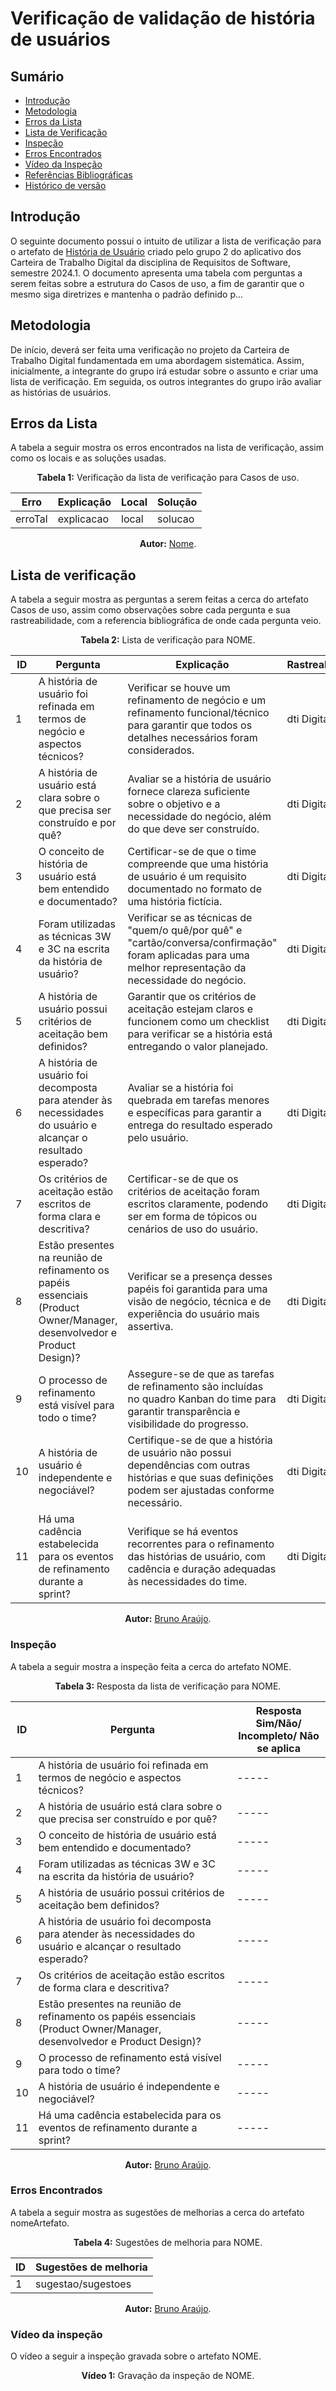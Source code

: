 # Verificação de validação de história de usuários

## Sumário
* [Introdução](#Introdução)
* [Metodologia](#Metodologia)
* [Erros da Lista](#Erros-da-Lista)
* [Lista de Verificação](#Lista-de-Verificação)
* [Inspeção](#Inspeção)
* [Erros Encontrados](#Erros-Encontrados)
* [Vídeo da Inspeção](#Vídeo-da-Inspeção)
* [Referências Bibliográficas](#Referências-Bibliográficas)
* [Histórico de versão](#Histórico-de-versão)

## Introdução

O seguinte documento possui o intuito de utilizar a lista de verificação para o artefato de [História de Usuário](https://requisitos-de-software.github.io/2024.1-CarteiradeTrabalhoDigital/#/modelagem/casoDeUso) criado pelo grupo 2 do aplicativo dos Carteira de Trabalho Digital da disciplina de Requisitos de Software, semestre 2024.1. O documento apresenta uma tabela com perguntas a serem feitas sobre a estrutura do Casos de uso, a fim de garantir que o mesmo siga diretrizes e mantenha o padrão definido p...

## Metodologia

De início, deverá ser feita uma verificação no projeto da Carteira de Trabalho Digital fundamentada em uma abordagem sistemática. Assim, inicialmente, a integrante do grupo  irá estudar sobre o assunto e criar uma lista de verificação. Em seguida, os  outros integrantes do grupo irão avaliar as histórias de usuários.

## Erros da Lista

A tabela a seguir mostra os erros encontrados na lista de verificação, assim como os locais e as soluções usadas.

<center>

**Tabela 1:** Verificação da lista de verificação para Casos de uso.

| Erro    | Explicação | Local | Solução |
| ------- | ---------- | ----- | ------- |
| erroTal | explicacao | local | solucao |

**Autor:** [Nome](https://github.com/nome).

</center>

## Lista de verificação

A tabela a seguir mostra as perguntas a serem feitas a cerca do artefato Casos de uso, assim como observações sobre cada pergunta e sua rastreabilidade, com a referencia bibliográfica de onde cada pergunta veio.

<center>

**Tabela 2:** Lista de verificação para NOME.

| ID  | Pergunta | Explicação | Rastreabilidade | Imagem |
| --- | -------- | ---------- | --------------- | ------ |
| 1   | A história de usuário foi refinada em termos de negócio e aspectos técnicos? | Verificar se houve um refinamento de negócio e um refinamento funcional/técnico para garantir que todos os detalhes necessários foram considerados. | dti Digital, 2024 | [Captura de tela](https://github.com/Requisitos-de-Software/2024.1-CarteiradeTrabalhoDigital/assets/140026699/aaf4f5ba-b3cd-45a3-bd39-b040f2668a28) |
| 2   | A história de usuário está clara sobre o que precisa ser construído e por quê? | Avaliar se a história de usuário fornece clareza suficiente sobre o objetivo e a necessidade do negócio, além do que deve ser construído. | dti Digital, 2024 | [Captura de tela](https://github.com/Requisitos-de-Software/2024.1-CarteiradeTrabalhoDigital/assets/140026699/33eccde6-0301-4c8e-9e66-af5a29e3f366 ) |
| 3   | O conceito de história de usuário está bem entendido e documentado? | Certificar-se de que o time compreende que uma história de usuário é um requisito documentado no formato de uma história fictícia. | dti Digital, 2024 | [Captura de tela](https://github.com/Requisitos-de-Software/2024.1-CarteiradeTrabalhoDigital/assets/140026699/165c6519-a702-471a-a037-e15c7bee913e)3 |
| 4   | Foram utilizadas as técnicas 3W e 3C na escrita da história de usuário? | Verificar se as técnicas de "quem/o quê/por quê" e "cartão/conversa/confirmação" foram aplicadas para uma melhor representação da necessidade do negócio. | dti Digital, 2024 | [Captura de tela]( https://github.com/Requisitos-de-Software/2024.1-CarteiradeTrabalhoDigital/assets/140026699/b06dca4d-5669-4076-b522-18af2535b3a5) |
| 5   | A história de usuário possui critérios de aceitação bem definidos? | Garantir que os critérios de aceitação estejam claros e funcionem como um checklist para verificar se a história está entregando o valor planejado. | dti Digital, 2024 | [Captura de tela](https://github.com/Requisitos-de-Software/2024.1-CarteiradeTrabalhoDigital/assets/140026699/f98278ac-eac4-4db2-81bd-c14e684b57e6 ) |
| 6   | A história de usuário foi decomposta para atender às necessidades do usuário e alcançar o resultado esperado? | Avaliar se a história foi quebrada em tarefas menores e específicas para garantir a entrega do resultado esperado pelo usuário. | dti Digital, 2024 | [Captura de tela](https://github.com/Requisitos-de-Software/2024.1-CarteiradeTrabalhoDigital/assets/140026699/5ee3c752-753a-4274-97be-eda62072f618 ) |
| 7   | Os critérios de aceitação estão escritos de forma clara e descritiva? | Certificar-se de que os critérios de aceitação foram escritos claramente, podendo ser em forma de tópicos ou cenários de uso do usuário. |dti Digital, 2024 |  [Captura de tela](https://github.com/Requisitos-de-Software/2024.1-CarteiradeTrabalhoDigital/assets/140026699/ee6c9eab-cbc2-42cd-ba23-79cfa575d0ac ) |
| 8   | Estão presentes na reunião de refinamento os papéis essenciais (Product Owner/Manager, desenvolvedor e Product Design)? | Verificar se a presença desses papéis foi garantida para uma visão de negócio, técnica e de experiência do usuário mais assertiva. | dti Digital, 2024 |  [Captura de tela](https://github.com/Requisitos-de-Software/2024.1-CarteiradeTrabalhoDigital/assets/140026699/f6b8ab00-4d4f-44e1-85df-259a026f687a ) |
| 9   | O processo de refinamento está visível para todo o time? | Assegure-se de que as tarefas de refinamento são incluídas no quadro Kanban do time para garantir transparência e visibilidade do progresso. | dti Digital, 2024 |  [Captura de tela](https://github.com/Requisitos-de-Software/2024.1-CarteiradeTrabalhoDigital/assets/140026699/98ce644f-0211-4348-83cf-e4a4eb291e3e ) |
| 10  | A história de usuário é independente e negociável? | Certifique-se de que a história de usuário não possui dependências com outras histórias e que suas definições podem ser ajustadas conforme necessário. | dti Digital, 2024 | [Captura de tela](https://github.com/Requisitos-de-Software/2024.1-CarteiradeTrabalhoDigital/assets/140026699/37ccb091-b4af-4b4e-99ee-763f8e7bd266 ) |
| 11  | Há uma cadência estabelecida para os eventos de refinamento durante a sprint? | Verifique se há eventos recorrentes para o refinamento das histórias de usuário, com cadência e duração adequadas às necessidades do time. | dti Digital, 2024 |  [Captura de tela](https://github.com/Requisitos-de-Software/2024.1-CarteiradeTrabalhoDigital/assets/140026699/b039431d-9abe-49d8-9b06-3d63092a9fc5 ) |

**Autor:** [Bruno Araújo](https://github.com/brunocva).

</center>

### Inspeção

A tabela a seguir mostra a inspeção feita a cerca do artefato NOME.

<center>

**Tabela 3:** Resposta da lista de verificação para NOME.

| ID  | Pergunta | Resposta <br> Sim/Não/ Incompleto/ Não se aplica |
| --- | -------- | ------------------------------------------------ |
| 1   | A história de usuário foi refinada em termos de negócio e aspectos técnicos? | ----- |
| 2   | A história de usuário está clara sobre o que precisa ser construído e por quê? | ----- |
| 3   | O conceito de história de usuário está bem entendido e documentado? | ----- |
| 4   | Foram utilizadas as técnicas 3W e 3C na escrita da história de usuário? | ----- |
| 5   | A história de usuário possui critérios de aceitação bem definidos? | ----- |
| 6   | A história de usuário foi decomposta para atender às necessidades do usuário e alcançar o resultado esperado? | ----- |
| 7   | Os critérios de aceitação estão escritos de forma clara e descritiva? | ----- |
| 8   | Estão presentes na reunião de refinamento os papéis essenciais (Product Owner/Manager, desenvolvedor e Product Design)? | ----- |
| 9   | O processo de refinamento está visível para todo o time? | ----- |
| 10  | A história de usuário é independente e negociável? | ----- |
| 11  | Há uma cadência estabelecida para os eventos de refinamento durante a sprint? | ----- |

**Autor:** [Bruno Araújo](https://github.com/brunocva).

</center>

### Erros Encontrados

A tabela a seguir mostra as sugestões de melhorias a cerca do artefato nomeArtefato.

<center>

**Tabela 4:** Sugestões de melhoria para NOME.

| ID |  Sugestões de melhoria | 
| -- | ---------------------- |
| 1  | sugestao/sugestoes     |

**Autor:** [Bruno Araújo](https://github.com/brunocva).

</center>

### Vídeo da inspeção

O vídeo a seguir a inspeção gravada sobre o artefato NOME.

<center>

**Vídeo 1:** Gravação da inspeção de NOME.

<iframe width="400" height="800" src="" title="Inspeção de NOME" frameborder="0" allow="accelerometer; autoplay; clipboard-write; encrypted-media; gyroscope; picture-in-picture; web-share" referrerpolicy="strict-origin-when-cross-origin" allowfullscreen></iframe>

É possível acessar o vídeo por meio deste [link]().

**Autor:** [Nome](https://github.com/nome).

</center>

## Referências Bibliográficas

1. https://www.dtidigital.com.br/blog/historias-de-usuario

## Histórico de versão

| Versão | Alteração                           | Responsável     | Revisor         | Data       |
| ------ | ----------------------------------- | --------------- | --------------- | ---------- |
| 1.0    | Criação do artefato verificação de perfil de usuário           | Bruno Araújo            | --            | 30/06/2024 |
